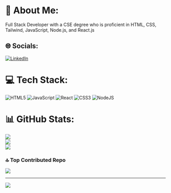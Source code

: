 # 💫 About Me:
Full Stack Developer with a CSE degree who is proficient in HTML, CSS, Tailwind, JavaScript, Node.js, and React.js


## 🌐 Socials:
[![LinkedIn](https://img.shields.io/badge/LinkedIn-%230077B5.svg?logo=linkedin&logoColor=white)](https://linkedin.com/in/neerabh-n-971648205/) 

# 💻 Tech Stack:
![HTML5](https://img.shields.io/badge/html5-%23E34F26.svg?style=for-the-badge&logo=html5&logoColor=white) ![JavaScript](https://img.shields.io/badge/javascript-%23323330.svg?style=for-the-badge&logo=javascript&logoColor=%23F7DF1E) ![React](https://img.shields.io/badge/react-%2320232a.svg?style=for-the-badge&logo=react&logoColor=%2361DAFB) ![CSS3](https://img.shields.io/badge/css3-%231572B6.svg?style=for-the-badge&logo=css3&logoColor=white) ![NodeJS](https://img.shields.io/badge/node.js-6DA55F?style=for-the-badge&logo=node.js&logoColor=white)
# 📊 GitHub Stats:
![](https://github-readme-stats.vercel.app/api?username=neerabhjha&theme=dark&hide_border=false&include_all_commits=true&count_private=true)<br/>
![](https://github-readme-streak-stats.herokuapp.com/?user=neerabhjha&theme=dark&hide_border=false)<br/>
![](https://github-readme-stats.vercel.app/api/top-langs/?username=neerabhjha&theme=dark&hide_border=false&include_all_commits=true&count_private=true&layout=compact)

### 🔝 Top Contributed Repo
![](https://github-contributor-stats.vercel.app/api?username=neerabhjha&limit=5&theme=dark&combine_all_yearly_contributions=true)

---
[![](https://visitcount.itsvg.in/api?id=neerabhjha&icon=0&color=0)](https://visitcount.itsvg.in)

<!-- Proudly created with GPRM ( https://gprm.itsvg.in ) -->
